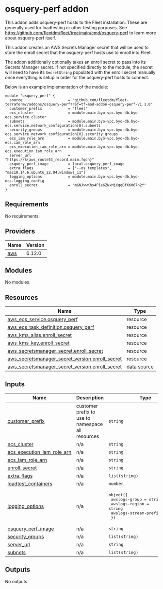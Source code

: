 # osquery-perf addon
This addon adds osquery-perf hosts to the Fleet installation.
These are generally used for loadtesting or other testing purposes.  See https://github.com/fleetdm/fleet/tree/main/cmd/osquery-perf to learn more about osquery-perf itself.

This addon creates an AWS Secrets Manager secret that will be used to store the enroll secret that the osquery-perf hosts use to enroll into Fleet.

The addon additionally optionally takes an enroll secret to pass into its Secrets Manager secret.  If not specified directly to the module, the secret will need to have its `SecretString` populated with the enroll secret manually once everything is setup in order for the osquery-perf hosts to connect.

Below is an example implementation of the module:

```
module "osquery_perf" {
  source                     = "github.com/fleetdm/fleet-terraform//addons/osquery-perf?ref=tf-mod-addon-osquery-perf-v1.1.0"
  customer_prefix            = "fleet"
  ecs_cluster                = module.main.byo-vpc.byo-db.byo-ecs.service.cluster
  subnets                    = module.main.byo-vpc.byo-db.byo-ecs.service.network_configuration[0].subnets
  security_groups            = module.main.byo-vpc.byo-db.byo-ecs.service.network_configuration[0].security_groups
  ecs_iam_role_arn           = module.main.byo-vpc.byo-db.byo-ecs.iam_role_arn
  ecs_execution_iam_role_arn = module.main.byo-vpc.byo-db.byo-ecs.execution_iam_role_arn
  server_url                 = "https://${aws_route53_record.main.fqdn}"
  osquery_perf_image         = local.osquery_perf_image
  extra_flags                = ["--os_templates", "mac10.14.6,ubuntu_22.04,windows_11"]
  logging_options            = module.main.byo-vpc.byo-db.byo-ecs.logging_config
  enroll_secret              = "mGNJvwKhs4PIa6ZNxMiXqqBfXKO67n2Y"
}
```

## Requirements

No requirements.

## Providers

| Name | Version |
|------|---------|
| <a name="provider_aws"></a> [aws](#provider\_aws) | 6.12.0 |

## Modules

No modules.

## Resources

| Name | Type |
|------|------|
| [aws_ecs_service.osquery_perf](https://registry.terraform.io/providers/hashicorp/aws/latest/docs/resources/ecs_service) | resource |
| [aws_ecs_task_definition.osquery_perf](https://registry.terraform.io/providers/hashicorp/aws/latest/docs/resources/ecs_task_definition) | resource |
| [aws_kms_alias.enroll_secret](https://registry.terraform.io/providers/hashicorp/aws/latest/docs/resources/kms_alias) | resource |
| [aws_kms_key.enroll_secret](https://registry.terraform.io/providers/hashicorp/aws/latest/docs/resources/kms_key) | resource |
| [aws_secretsmanager_secret.enroll_secret](https://registry.terraform.io/providers/hashicorp/aws/latest/docs/resources/secretsmanager_secret) | resource |
| [aws_secretsmanager_secret_version.enroll_secret](https://registry.terraform.io/providers/hashicorp/aws/latest/docs/resources/secretsmanager_secret_version) | resource |
| [aws_secretsmanager_secret_version.enroll_secret](https://registry.terraform.io/providers/hashicorp/aws/latest/docs/data-sources/secretsmanager_secret_version) | data source |

## Inputs

| Name | Description | Type | Default | Required |
|------|-------------|------|---------|:--------:|
| <a name="input_customer_prefix"></a> [customer\_prefix](#input\_customer\_prefix) | customer prefix to use to namespace all resources | `string` | `"fleet"` | no |
| <a name="input_ecs_cluster"></a> [ecs\_cluster](#input\_ecs\_cluster) | n/a | `string` | n/a | yes |
| <a name="input_ecs_execution_iam_role_arn"></a> [ecs\_execution\_iam\_role\_arn](#input\_ecs\_execution\_iam\_role\_arn) | n/a | `string` | n/a | yes |
| <a name="input_ecs_iam_role_arn"></a> [ecs\_iam\_role\_arn](#input\_ecs\_iam\_role\_arn) | n/a | `string` | n/a | yes |
| <a name="input_enroll_secret"></a> [enroll\_secret](#input\_enroll\_secret) | n/a | `string` | `null` | no |
| <a name="input_extra_flags"></a> [extra\_flags](#input\_extra\_flags) | n/a | `list(string)` | `[]` | no |
| <a name="input_loadtest_containers"></a> [loadtest\_containers](#input\_loadtest\_containers) | n/a | `number` | `1` | no |
| <a name="input_logging_options"></a> [logging\_options](#input\_logging\_options) | n/a | <pre>object({<br/>    awslogs-group         = string<br/>    awslogs-region        = string<br/>    awslogs-stream-prefix = string<br/>  })</pre> | n/a | yes |
| <a name="input_osquery_perf_image"></a> [osquery\_perf\_image](#input\_osquery\_perf\_image) | n/a | `string` | n/a | yes |
| <a name="input_security_groups"></a> [security\_groups](#input\_security\_groups) | n/a | `list(string)` | n/a | yes |
| <a name="input_server_url"></a> [server\_url](#input\_server\_url) | n/a | `string` | n/a | yes |
| <a name="input_subnets"></a> [subnets](#input\_subnets) | n/a | `list(string)` | n/a | yes |

## Outputs

No outputs.
